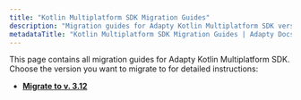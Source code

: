 ```yaml
---
title: "Kotlin Multiplatform SDK Migration Guides"
description: "Migration guides for Adapty Kotlin Multiplatform SDK versions."
metadataTitle: "Kotlin Multiplatform SDK Migration Guides | Adapty Docs"
---
```


This page contains all migration guides for Adapty Kotlin Multiplatform SDK. Choose the version you want to migrate to for detailed instructions:

- **[Migrate to v. 3.12](migration-to-kmp-312)**